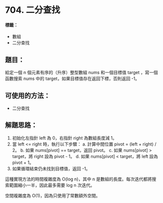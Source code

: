 # 704. 二分查找
#### 標籤：
- 數組
- 二分查找

## 題目：
給定一個 n 個元素有序的（升序）整型數組 nums 和一個目標值 target  ，寫一個函數搜索 nums 中的 target，如果目標值存在返回下標，否則返回 -1。

## 可使用的方法：
- 二分查找

## 解題思路： 
1. 初始化左指針 left 為 0，右指針 right 為數組長度減 1。
2. 當 left <= right 時，執行以下步驟：
   a. 計算中間位置 pivot = (left + right) / 2。
   b. 如果 nums[pivot] == target，返回 pivot。
   c. 如果 nums[pivot] > target，將 right 設為 pivot - 1。
   d. 如果 nums[pivot] < target，將 left 設為 pivot + 1。
3. 如果循環結束仍未找到目標值，返回 -1。

這種實現方法的時間複雜度為 O(log n)，其中 n 是數組的長度。每次迭代都將搜索範圍縮小一半，因此最多需要 log n 次迭代。

空間複雜度為 O(1)，因為只使用了常數額外空間。